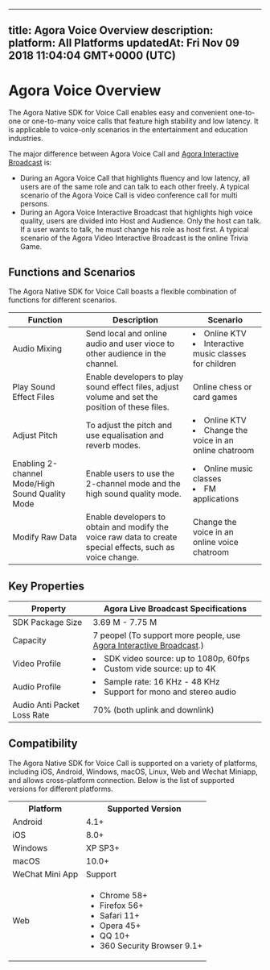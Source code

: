 
---
title: Agora Voice Overview
description: 
platform: All Platforms
updatedAt: Fri Nov 09 2018 11:04:04 GMT+0000 (UTC)
---
# Agora Voice Overview
The Agora Native SDK for Voice Call enables easy and convenient one-to-one or one-to-many voice calls that feature high stability and low latency. It is applicable to voice-only scenarios in the entertainment and education industries.

The major difference between Agora Voice Call and [Agora Interactive Broadcast](https://docs.agora.io/en/Interactive%20Broadcast/product_live?platform=All%20Platforms) is: 
* During an Agora Voice Call that highlights fluency and low latency, all users are of the same role and can talk to each other freely. A typical scenario of the Agora Voice Call is video conference call for multi persons. 
* During an Agora Voice Interactive Broadcast that highlights high voice quality, users are divided into Host and Audience. Only the host can talk. If a user wants to talk, he must change his role as host first. A typical scenario of the Agora Video Interactive Broadcast is the online Trivia Game.

## Functions and Scenarios

The Agora Native SDK for Voice Call boasts a flexible combination of functions for different scenarios.

| Function                              | Description                                                  | Scenario                                                     |
| ----------------- | ------------------------------------------------------------ | --------------------------------------- |
| Audio Mixing                          | Send local and online audio and user vioce to other audience in the channel. | <li>Online KTV <li>Interactive music classes for children    |
| Play Sound Effect Files          | Enable developers to play sound effect files, adjust volume and set the position of these files.        | Online chess or card games                                |
| Adjust Pitch     | To adjust the pitch and use equalisation and reverb modes.                    | <li>Online KTV<li>Change the voice in an online chatroom         |
| Enabling 2-channel Mode/High Sound Quality Mode | Enable users to use the 2-channel mode and the high sound quality mode.                               | <li>Online music classes<li> FM applications        |
| Modify Raw Data                    | Enable developers to obtain and modify the voice raw data to create special effects, such as voice change. | Change the voice in an online voice chatroom |

## Key Properties

| Property                                          | Agora Live Broadcast Specifications                          |
| ------------ | ------------------------------------------------------------ |
| SDK Package Size                                  | 3.69 M - 7.75 M                                              |
| Capacity     | 7 peopel (To support more people, use [Agora Interactive Broadcast](https://docs.agora.io/en/Interactive%20Broadcast/product_live?platform=All%20Platforms).) |
| Video Profile                                     | <li>SDK video source: up to 1080p, 60fps<li>Custom vide source: up to 4K |
| Audio Profile                                     | <li>Sample rate: 16 KHz - 48 KHz<li>Support for mono and stereo audio |
| Audio Anti Packet Loss Rate                       | 70% (both uplink and downlink)                               |

## Compatibility

The Agora Native SDK for Voice Call is supported on a variety of platforms, including iOS, Android, Windows, macOS, Linux, Web and Wechat Miniapp, and allows cross-platform connection. Below is the list of supported versions for different platforms.

<table>
  <tr>
    <th>Platform</th>
    <th>Supported Version</th>
  </tr>
  <tr>
    <td>Android</td>
    <td>4.1+</td>
  </tr>
  <tr>
    <td>iOS</td>
    <td>8.0+</td>
  </tr>
	  <tr>
    <td>Windows</td>
    <td>XP SP3+</td>
  </tr>
  <tr>
    <td>macOS</td>
    <td>10.0+</td>
  </tr>
  <tr>
    <td>WeChat Mini App</td>
    <td>Support</td>
  </tr>
  <tr>
    <td>Web</td>
		<td><ul><li>Chrome 58+</li>
			<li>Firefox 56+</li>
			<li>Safari 11+</li>
			<li>Opera 45+</li>
			<li>QQ 10+</li>
            <li>360 Security Browser 9.1+</li></ul></td>
  </tr>
</table>
